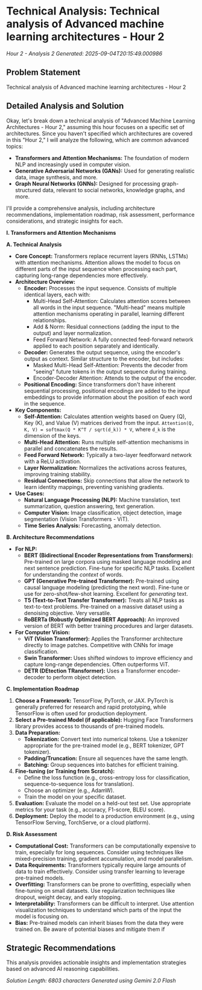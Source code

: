 # Technical Analysis: Technical analysis of Advanced machine learning architectures - Hour 2
*Hour 2 - Analysis 2*
*Generated: 2025-09-04T20:15:49.000986*

## Problem Statement
Technical analysis of Advanced machine learning architectures - Hour 2

## Detailed Analysis and Solution
Okay, let's break down a technical analysis of "Advanced Machine Learning Architectures - Hour 2," assuming this hour focuses on a specific set of architectures.  Since you haven't specified which architectures are covered in this "Hour 2," I will analyze the following, which are common advanced topics:

*   **Transformers and Attention Mechanisms:**  The foundation of modern NLP and increasingly used in computer vision.
*   **Generative Adversarial Networks (GANs):**  Used for generating realistic data, image synthesis, and more.
*   **Graph Neural Networks (GNNs):**  Designed for processing graph-structured data, relevant to social networks, knowledge graphs, and more.

I'll provide a comprehensive analysis, including architecture recommendations, implementation roadmap, risk assessment, performance considerations, and strategic insights for each.

**I. Transformers and Attention Mechanisms**

**A. Technical Analysis**

*   **Core Concept:** Transformers replace recurrent layers (RNNs, LSTMs) with attention mechanisms.  Attention allows the model to focus on different parts of the input sequence when processing each part, capturing long-range dependencies more effectively.
*   **Architecture Overview:**
    *   **Encoder:** Processes the input sequence.  Consists of multiple identical layers, each with:
        *   Multi-Head Self-Attention:  Calculates attention scores between all words in the input sequence. "Multi-head" means multiple attention mechanisms operating in parallel, learning different relationships.
        *   Add & Norm:  Residual connections (adding the input to the output) and layer normalization.
        *   Feed Forward Network:  A fully connected feed-forward network applied to each position separately and identically.
    *   **Decoder:** Generates the output sequence, using the encoder's output as context.  Similar structure to the encoder, but includes:
        *   Masked Multi-Head Self-Attention:  Prevents the decoder from "seeing" future tokens in the output sequence during training.
        *   Encoder-Decoder Attention:  Attends to the output of the encoder.
    *   **Positional Encoding:** Since transformers don't have inherent sequential processing, positional encodings are added to the input embeddings to provide information about the position of each word in the sequence.
*   **Key Components:**
    *   **Self-Attention:**  Calculates attention weights based on Query (Q), Key (K), and Value (V) matrices derived from the input.  `Attention(Q, K, V) = softmax(Q * K^T / sqrt(d_k)) * V`, where `d_k` is the dimension of the keys.
    *   **Multi-Head Attention:**  Runs multiple self-attention mechanisms in parallel and concatenates the results.
    *   **Feed Forward Network:**  Typically a two-layer feedforward network with a ReLU activation.
    *   **Layer Normalization:**  Normalizes the activations across features, improving training stability.
    *   **Residual Connections:**  Skip connections that allow the network to learn identity mappings, preventing vanishing gradients.
*   **Use Cases:**
    *   **Natural Language Processing (NLP):** Machine translation, text summarization, question answering, text generation.
    *   **Computer Vision:** Image classification, object detection, image segmentation (Vision Transformers - ViT).
    *   **Time Series Analysis:** Forecasting, anomaly detection.

**B. Architecture Recommendations**

*   **For NLP:**
    *   **BERT (Bidirectional Encoder Representations from Transformers):**  Pre-trained on large corpora using masked language modeling and next sentence prediction.  Fine-tune for specific NLP tasks.  Excellent for understanding the *context* of words.
    *   **GPT (Generative Pre-trained Transformer):**  Pre-trained using causal language modeling (predicting the next word).  Fine-tune or use for zero-shot/few-shot learning.  Excellent for *generating* text.
    *   **T5 (Text-to-Text Transfer Transformer):**  Treats all NLP tasks as text-to-text problems.  Pre-trained on a massive dataset using a denoising objective.  Very versatile.
    *   **RoBERTa (Robustly Optimized BERT Approach):**  An improved version of BERT with better training procedures and larger datasets.
*   **For Computer Vision:**
    *   **ViT (Vision Transformer):**  Applies the Transformer architecture directly to image patches.  Competitive with CNNs for image classification.
    *   **Swin Transformer:**  Uses shifted windows to improve efficiency and capture long-range dependencies.  Often outperforms ViT.
    *   **DETR (DEtection TRansformer):**  Uses a Transformer encoder-decoder to perform object detection.

**C. Implementation Roadmap**

1.  **Choose a Framework:** TensorFlow, PyTorch, or JAX.  PyTorch is generally preferred for research and rapid prototyping, while TensorFlow is often used for production deployment.
2.  **Select a Pre-trained Model (if applicable):**  Hugging Face Transformers library provides access to thousands of pre-trained models.
3.  **Data Preparation:**
    *   **Tokenization:** Convert text into numerical tokens.  Use a tokenizer appropriate for the pre-trained model (e.g., BERT tokenizer, GPT tokenizer).
    *   **Padding/Truncation:**  Ensure all sequences have the same length.
    *   **Batching:**  Group sequences into batches for efficient training.
4.  **Fine-tuning (or Training from Scratch):**
    *   Define the loss function (e.g., cross-entropy loss for classification, sequence-to-sequence loss for translation).
    *   Choose an optimizer (e.g., AdamW).
    *   Train the model on your specific dataset.
5.  **Evaluation:**  Evaluate the model on a held-out test set.  Use appropriate metrics for your task (e.g., accuracy, F1-score, BLEU score).
6.  **Deployment:**  Deploy the model to a production environment (e.g., using TensorFlow Serving, TorchServe, or a cloud platform).

**D. Risk Assessment**

*   **Computational Cost:** Transformers can be computationally expensive to train, especially for long sequences.  Consider using techniques like mixed-precision training, gradient accumulation, and model parallelism.
*   **Data Requirements:**  Transformers typically require large amounts of data to train effectively.  Consider using transfer learning to leverage pre-trained models.
*   **Overfitting:**  Transformers can be prone to overfitting, especially when fine-tuning on small datasets.  Use regularization techniques like dropout, weight decay, and early stopping.
*   **Interpretability:**  Transformers can be difficult to interpret.  Use attention visualization techniques to understand which parts of the input the model is focusing on.
*   **Bias:**  Pre-trained models can inherit biases from the data they were trained on.  Be aware of potential biases and mitigate them if

## Strategic Recommendations
This analysis provides actionable insights and implementation strategies
based on advanced AI reasoning capabilities.

*Solution Length: 6803 characters*
*Generated using Gemini 2.0 Flash*
